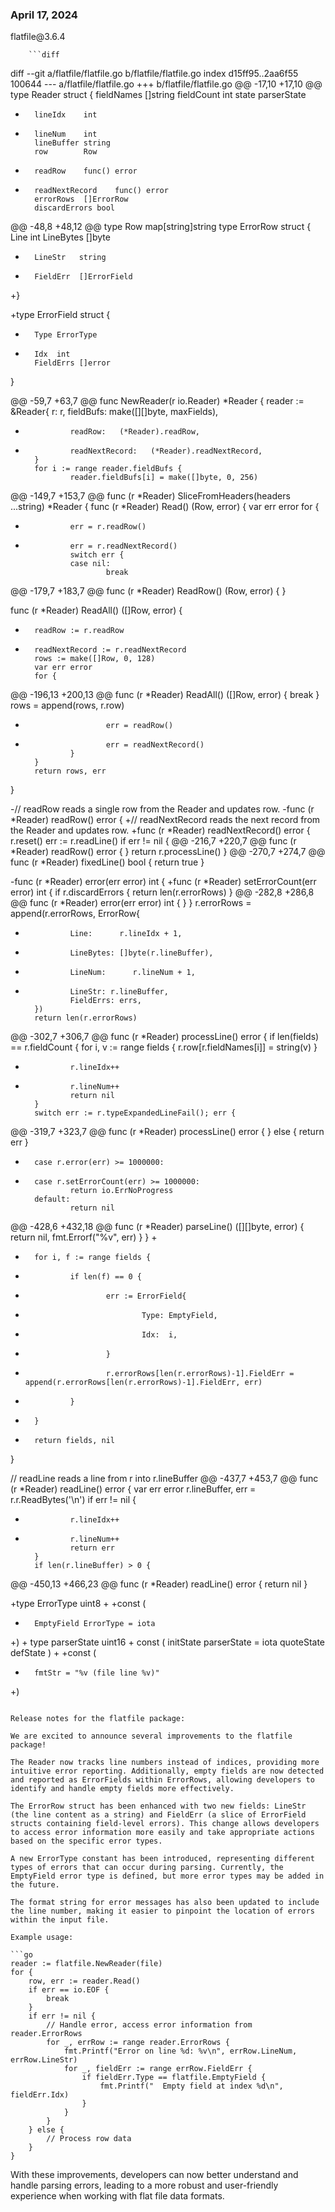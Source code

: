 
### April 17, 2024

<div style={{ display: "table", width: "auto" }}>

  <div style={{ display: "table-row", width: "auto" }}>
      <Snippet file="chips/core.mdx" />
        <div style={{ float: "left", display: "table-column", paddingLeft: "30px", width: "calc(80% - 30px)" }}>
        flatfile@3.6.4

        ```diff
diff --git a/flatfile/flatfile.go b/flatfile/flatfile.go
index d15ff95..2aa6f55 100644
--- a/flatfile/flatfile.go
+++ b/flatfile/flatfile.go
@@ -17,10 +17,10 @@ type Reader struct {
        fieldNames []string
        fieldCount int
        state      parserState
-       lineIdx    int
+       lineNum    int
        lineBuffer string
        row        Row
-       readRow    func() error
+       readNextRecord    func() error
        errorRows  []ErrorRow
        discardErrors bool

@@ -48,8 +48,12 @@ type Row map[string]string
 type ErrorRow struct {
        Line      int
        LineBytes []byte
+       LineStr   string
+       FieldErr  []ErrorField
+}

+type ErrorField struct {
+       Type ErrorType
+       Idx  int
        FieldErrs []error
 }

@@ -59,7 +63,7 @@ func NewReader(r io.Reader) *Reader {
        reader := &Reader{
                r:         r,
                fieldBufs: make([][]byte, maxFields),
-               readRow:   (*Reader).readRow,
+               readNextRecord:   (*Reader).readNextRecord,
        }
        for i := range reader.fieldBufs {
                reader.fieldBufs[i] = make([]byte, 0, 256)
@@ -149,7 +153,7 @@ func (r *Reader) SliceFromHeaders(headers ...string) *Reader {
 func (r *Reader) Read() (Row, error) {
        var err error
        for {
-               err = r.readRow()
+               err = r.readNextRecord()
                switch err {
                case nil:
                        break
@@ -179,7 +183,7 @@ func (r *Reader) ReadRow() (Row, error) {
 }

 func (r *Reader) ReadAll() ([]Row, error) {
-       readRow := r.readRow
+       readNextRecord := r.readNextRecord
        rows := make([]Row, 0, 128)
        var err error
        for {
@@ -196,13 +200,13 @@ func (r *Reader) ReadAll() ([]Row, error) {
                                break
                        }
                        rows = append(rows, r.row)
-                       err = readRow()
+                       err = readNextRecord()
                }
        }
        return rows, err
 }

-// readRow reads a single row from the Reader and updates row.
-func (r *Reader) readRow() error {
+// readNextRecord reads the next record from the Reader and updates row.
+func (r *Reader) readNextRecord() error {
        r.reset()
        err := r.readLine()
        if err != nil {
@@ -216,7 +220,7 @@ func (r *Reader) readRow() error {
        }
        return r.processLine()
 }
@@ -270,7 +274,7 @@ func (r *Reader) fixedLine() bool {
        return true
 }

-func (r *Reader) error(err error) int {
+func (r *Reader) setErrorCount(err error) int {
        if r.discardErrors {
                return len(r.errorRows)
        }
@@ -282,8 +286,8 @@ func (r *Reader) error(err error) int {
                }
        }
        r.errorRows = append(r.errorRows, ErrorRow{
-               Line:      r.lineIdx + 1,
-               LineBytes: []byte(r.lineBuffer),
+               LineNum:      r.lineNum + 1,
+               LineStr: r.lineBuffer,
                FieldErrs: errs,
        })
        return len(r.errorRows)
@@ -302,7 +306,7 @@ func (r *Reader) processLine() error {
        if len(fields) == r.fieldCount {
                for i, v := range fields {
                        r.row[r.fieldNames[i]] = string(v)
                }
-               r.lineIdx++
+               r.lineNum++
                return nil
        }
        switch err := r.typeExpandedLineFail(); err {
@@ -319,7 +323,7 @@ func (r *Reader) processLine() error {
                } else {
                        return err
                }
-       case r.error(err) >= 1000000:
+       case r.setErrorCount(err) >= 1000000:
                return io.ErrNoProgress
        default:
                return nil
@@ -428,6 +432,18 @@ func (r *Reader) parseLine() ([][]byte, error) {
                        return nil, fmt.Errorf("%v", err)
                }
        }
+
+       for i, f := range fields {
+               if len(f) == 0 {
+                       err := ErrorField{
+                               Type: EmptyField,
+                               Idx:  i,
+                       }
+                       r.errorRows[len(r.errorRows)-1].FieldErr = append(r.errorRows[len(r.errorRows)-1].FieldErr, err)
+               }
+       }
+
        return fields, nil
 }

 // readLine reads a line from r into r.lineBuffer
@@ -437,7 +453,7 @@ func (r *Reader) readLine() error {
        var err error
        r.lineBuffer, err = r.r.ReadBytes('\n')
        if err != nil {
-               r.lineIdx++
+               r.lineNum++
                return err
        }
        if len(r.lineBuffer) > 0 {
@@ -450,13 +466,23 @@ func (r *Reader) readLine() error {
        return nil
 }

+type ErrorType uint8
+
+const (
+       EmptyField ErrorType = iota
+)
+
 type parserState uint16
+
 const (
        initState parserState = iota
        quoteState
        defState
 )
+
+const (
+       fmtStr = "%v (file line %v)"
+)
```

Release notes for the flatfile package:

We are excited to announce several improvements to the flatfile package!

The Reader now tracks line numbers instead of indices, providing more intuitive error reporting. Additionally, empty fields are now detected and reported as ErrorFields within ErrorRows, allowing developers to identify and handle empty fields more effectively.

The ErrorRow struct has been enhanced with two new fields: LineStr (the line content as a string) and FieldErr (a slice of ErrorField structs containing field-level errors). This change allows developers to access error information more easily and take appropriate actions based on the specific error types.

A new ErrorType constant has been introduced, representing different types of errors that can occur during parsing. Currently, the EmptyField error type is defined, but more error types may be added in the future.

The format string for error messages has also been updated to include the line number, making it easier to pinpoint the location of errors within the input file.

Example usage:

```go
reader := flatfile.NewReader(file)
for {
    row, err := reader.Read()
    if err == io.EOF {
        break
    }
    if err != nil {
        // Handle error, access error information from reader.ErrorRows
        for _, errRow := range reader.ErrorRows {
            fmt.Printf("Error on line %d: %v\n", errRow.LineNum, errRow.LineStr)
            for _, fieldErr := range errRow.FieldErr {
                if fieldErr.Type == flatfile.EmptyField {
                    fmt.Printf("  Empty field at index %d\n", fieldErr.Idx)
                }
            }
        }
    } else {
        // Process row data
    }
}
```

With these improvements, developers can now better understand and handle parsing errors, leading to a more robust and user-friendly experience when working with flat file data formats.
        </div>
  </div>

</div>
